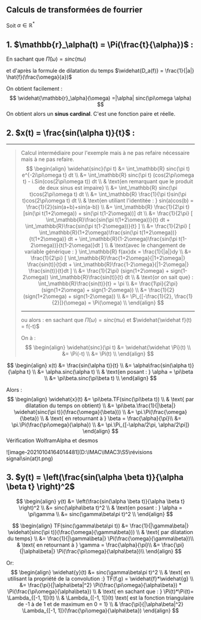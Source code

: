## Calculs de transformées de fourrier

Soit $\alpha \in \mathbb{R}^*$

## 1. $\mathbb{r}_\alpha(t) = \Pi(\frac{t}{\alpha})$ :

En sachant que  $\widehat{\Pi}(\omega)=  sinc(\pi\omega)$

et d'après la formule de dilatation du temps  $\widehat{D_a(f)} = \frac{1}{|a|} \hat{f}(\frac{\omega}{a})$ 

On obtient facilement :
$$
\widehat{\mathbb{r}_\alpha}(\omega) =|\alpha| sinc(\pi\omega \alpha)
$$
On obtient alors un **sinus cardinal**. C'est une fonction paire et réelle.



## 2. $x(t) = \frac{sin(\alpha t)}{t}$ :

---

>  Calcul intermédiaire pour l'exemple mais à ne pas refaire nécessaire mais à ne pas refaire.
>  $$
>  \begin{align}
>  \widehat{sinc}(\pi t) &= \int_\mathbb{R} sinc(\pi t) e^{-2i\pi\omega t} dt \\
>  &= \int_\mathbb{R} sinc(\pi t)  (cos(2\pi\omega t) - i.Sin(cos(2\pi\omega t)) dt \\
>  & \text{en remarquant que le produit de deux sinus est impaire} \\
>  &= \int_\mathbb{R} sinc(\pi t)cos(2\pi\omega t) dt \\
>  &= \int_\mathbb{R} \frac{1}{\pi t}sin(\pi t)cos(2\pi\omega t) dt \\
>  & \text{en utiliant l'identitée : } sin(a)cos(b) = \frac{1}{2}(sin(a+b)+sin(a-b)) \\
>  &= \int_\mathbb{R} \frac{1}{2\pi t} [sin(\pi t(1+2\omega)) + sin(\pi t(1-2\omega))] dt \\
>  &=  \frac{1}{2\pi} [ \int_\mathbb{R}\frac{sin(\pi t(1+2\omega))}{t} dt + \int_\mathbb{R}\frac{sin(\pi t(1-2\omega))}{t} ] \\
>  &= \frac{1}{2\pi} [ \int_\mathbb{R}(1+2\omega)\frac{sin(\pi t(1+2\omega))}{t(1+2\omega)} dt + \int_\mathbb{R}(1-2\omega)\frac{sin(\pi t(1-2\omega))}{t(1-2\omega)}dt ] \\
>  & \text{avec le changement de variable  générique : } \int_\mathbb{R} f(ax)dx = \frac{1}{|a|}dy \\
>  &= \frac{1}{2\pi} [ \int_\mathbb{R}\frac{1+2\omega}{|1+2\omega|} \frac{sin(t)}{t}dt + \int_\mathbb{R}\frac{1-2\omega}{|1-2\omega|} \frac{sin(t)}{t}dt ] \\
>  &= \frac{1}{2\pi} (sign(1+2\omega) + sign(1-2\omega)) \int_\mathbb{R}\frac{sin(t)}{t} dt \\
>  & \text{or on sait que} : \int_\mathbb{R}\frac{sin(t)}{t} = \pi \\
>  &= \frac{1\pi}{2\pi} (sign(1+2\omega) + sign(1-2\omega))  \\
>  &= \frac{1}{2} (sign(1+2\omega) + sign(1-2\omega)) \\
>  &= \Pi_{[-\frac{1}{2}, \frac{1}{2}]}(\omega) = \Pi(\omega) \\
>  \end{align}
>  $$
>
>  ---
>
>  ou alors : en sachant que $\widehat{\Pi}(\omega) = sinc(\pi\omega)$  et $\widehat{\widehat f}(t) = f(-t)$
>
>  On à : 
>  $$
>  \begin{align}
>  \widehat{sinc}(\pi t) &= \widehat{\widehat \Pi}(t) \\
>  &= \Pi(-t) \\
>  &= \Pi(t) \\
>  \end{align}
>  $$


$$
\begin{align}
x(t) &= \frac{sin(\alpha t)}{t} \\
&= \alpha\frac{sin(\alpha t)}{\alpha t} \\
&= \alpha.sinc(\alpha t) \\
& \text{en posant : } \alpha = \pi\beta \\
&= \pi\beta.sinc(\pi\beta t) \\
\end{align}
$$

Alors :
$$
\begin{align}
\widehat{x}(t) &= \pi\beta.TF(sinc(\pi\beta t)) \\
& \text{ par dilatation du temps on obtient} \\
&= \pi\beta.\frac{1}{|\beta|} \widehat{sinc(\pi t)}(\frac{\omega}{\beta})) \\
&= \pi.\Pi(\frac{\omega}{\beta}) \\
& \text{ en retournant à } \beta = \frac{\alpha}{\pi}\\
&= \pi.\Pi(\frac{\pi\omega}{\alpha}) \\ 
&= \pi.\Pi_{[-\alpha/2\pi, \alpha/2\pi]}
\end{align}
$$
Vérification WolframAlpha et desmos

![image-20210104164014481](D:\IMAC\IMAC3\S5\révisions signal\sin(at)t.png)


## 3.   $y(t) = \left(\frac{sin(\alpha \beta t)}{\alpha \beta t} \right)^2$

$$
\begin{align}
y(t)  &= \left(\frac{sin(\alpha \beta t)}{\alpha \beta t} \right)^2 \\
&= sinc(\alpha\beta t)^2 \\
& \text{en posant : } \alpha = \pi\gamma \\
&= sinc(\gamma\beta\pi t)^2 \\
\end{align}
$$

$$
\begin{align}
TF(sinc(\gamma\beta\pi t)) &= \frac{1}{|\gamma\beta|} \widehat{sinc(\pi t)}(\frac{\omega}{\gamma\beta})) \\
& \text{ par dilatation du temps} \\
&= \frac{1}{|\gamma\beta|} \Pi(\frac{\omega}{\gamma\beta})\\
& \text{ en retournant à } \gamma = \frac{\alpha}{\pi}\\
&= \frac{\pi}{|\alpha\beta|} \Pi(\frac{\pi\omega}{\alpha\beta})\\
\end{align}
$$

Or: 
$$
\begin{align}
\widehat{y}(t) &= sinc(\gamma\beta\pi t)^2 \\
& \text{ en utilisant la propriété de la convolution :} TF(f.g) = \widehat{f}*\widehat{g} \\
&= \frac{\pi}{|\alpha\beta|^2} \Pi(\frac{\pi\omega}{\alpha\beta}) * \Pi(\frac{\pi\omega}{\alpha\beta}) \\
& \text{ en sachant que : } \Pi(t)*\Pi(t)= \Lambda_{[-1, 1]}(t) \\
& \Lambda_{[-1, 1]}(t) \text{ est la fonction triangulaire de -1 à de 1 et de maximum en 0 = 1} \\
& \frac{\pi}{|\alpha\beta|^2} \Lambda_{[-1, 1]}(\frac{\pi\omega}{\alpha\beta})
\end{align}
$$

